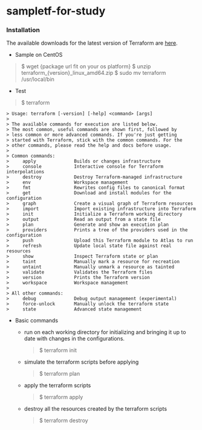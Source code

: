 # sampletf-for-study

### Installation

The available downloads for the latest version of Terraform are [here](https://www.terraform.io/downloads.html). 

* Sample on CentOS
> $ wget {package url fit on your os platform}
> $ unzip terraform_{version}_linux_amd64.zip
> $ sudo mv terraform /usr/local/bin

* Test
> $ terraform

    > Usage: terraform [-version] [-help] <command> [args]
    > 
    > The available commands for execution are listed below.
    > The most common, useful commands are shown first, followed by
    > less common or more advanced commands. If you're just getting
    > started with Terraform, stick with the common commands. For the
    > other commands, please read the help and docs before usage.
    > 
    > Common commands:
    >     apply              Builds or changes infrastructure
    >     console            Interactive console for Terraform interpolations
    >     destroy            Destroy Terraform-managed infrastructure
    >     env                Workspace management
    >     fmt                Rewrites config files to canonical format
    >     get                Download and install modules for the configuration
    >     graph              Create a visual graph of Terraform resources
    >     import             Import existing infrastructure into Terraform
    >     init               Initialize a Terraform working directory
    >     output             Read an output from a state file
    >     plan               Generate and show an execution plan
    >     providers          Prints a tree of the providers used in the configuration
    >     push               Upload this Terraform module to Atlas to run
    >     refresh            Update local state file against real resources
    >     show               Inspect Terraform state or plan
    >     taint              Manually mark a resource for recreation
    >     untaint            Manually unmark a resource as tainted
    >     validate           Validates the Terraform files
    >     version            Prints the Terraform version
    >     workspace          Workspace management
    > 
    > All other commands:
    >     debug              Debug output management (experimental)
    >     force-unlock       Manually unlock the terraform state
    >     state              Advanced state management


* Basic commands
  * run on each working directory for initializing and bringing it up to date with changes in the configurations.
    > $ terraform init

  * simulate the terraform scripts before applying
    > $ terraform plan

  * apply the terraform scripts
    > $ terraform apply

  * destroy all the resources created by the terraform scripts
    > $ terraform destroy



